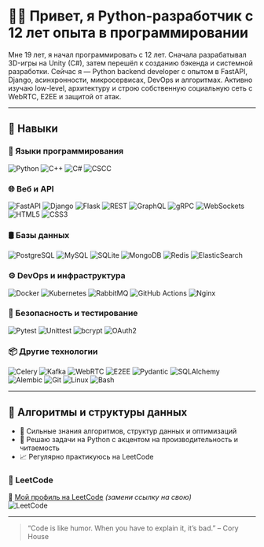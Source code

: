 # 👨‍💻 Привет, я Python-разработчик с 12 лет опыта в программировании

Мне 19 лет, я начал программировать с 12 лет. Сначала разрабатывал 3D-игры на Unity (C#), затем перешёл к созданию бэкенда и системной разработки. Сейчас я — Python backend developer с опытом в FastAPI, Django, асинхронности, микросервисах, DevOps и алгоритмах. Активно изучаю low-level, архитектуру и строю собственную социальную сеть с WebRTC, E2EE и защитой от атак.

---

## 🧠 Навыки

### 🐍 Языки программирования
![Python](https://img.shields.io/badge/-Python-3776AB?logo=python&logoColor=white)
![C++](https://img.shields.io/badge/-C++-00599C?logo=c%2B%2B&logoColor=white)
![C#](https://img.shields.io/badge/-C%23-239120?logo=c-sharp&logoColor=white)
![CSCC](https://img.shields.io/badge/-CSCC-808080)

### 🌐 Веб и API
![FastAPI](https://img.shields.io/badge/-FastAPI-009688?logo=fastapi&logoColor=white)
![Django](https://img.shields.io/badge/-Django-092E20?logo=django&logoColor=white)
![Flask](https://img.shields.io/badge/-Flask-000000?logo=flask&logoColor=white)
![REST](https://img.shields.io/badge/-REST-0052CC?logo=rest&logoColor=white)
![GraphQL](https://img.shields.io/badge/-GraphQL-E10098?logo=graphql&logoColor=white)
![gRPC](https://img.shields.io/badge/-gRPC-43A047?logo=grpc&logoColor=white)
![WebSockets](https://img.shields.io/badge/-WebSockets-FFA500?logo=websocket&logoColor=white)
![HTML5](https://img.shields.io/badge/-HTML5-E34F26?logo=html5&logoColor=white)
![CSS3](https://img.shields.io/badge/-CSS3-1572B6?logo=css3&logoColor=white)

### 🛢️ Базы данных
![PostgreSQL](https://img.shields.io/badge/-PostgreSQL-4169E1?logo=postgresql&logoColor=white)
![MySQL](https://img.shields.io/badge/-MySQL-4479A1?logo=mysql&logoColor=white)
![SQLite](https://img.shields.io/badge/-SQLite-003B57?logo=sqlite&logoColor=white)
![MongoDB](https://img.shields.io/badge/-MongoDB-47A248?logo=mongodb&logoColor=white)
![Redis](https://img.shields.io/badge/-Redis-DC382D?logo=redis&logoColor=white)
![ElasticSearch](https://img.shields.io/badge/-ElasticSearch-005571?logo=elasticsearch&logoColor=white)

### ⚙️ DevOps и инфраструктура
![Docker](https://img.shields.io/badge/-Docker-2496ED?logo=docker&logoColor=white)
![Kubernetes](https://img.shields.io/badge/-Kubernetes-326CE5?logo=kubernetes&logoColor=white)
![RabbitMQ](https://img.shields.io/badge/-RabbitMQ-FF6600?logo=rabbitmq&logoColor=white)
![GitHub Actions](https://img.shields.io/badge/-GitHub%20Actions-2088FF?logo=githubactions&logoColor=white)
![Nginx](https://img.shields.io/badge/-Nginx-009639?logo=nginx&logoColor=white)

### 🔐 Безопасность и тестирование
![Pytest](https://img.shields.io/badge/-Pytest-0A9EDC?logo=pytest&logoColor=white)
![Unittest](https://img.shields.io/badge/-Unittest-007ACC?logo=python&logoColor=white)
![bcrypt](https://img.shields.io/badge/-bcrypt-003B57?logo=python&logoColor=white)
![OAuth2](https://img.shields.io/badge/-OAuth2-2867B2?logo=oauth&logoColor=white)

### 📦 Другие технологии
![Celery](https://img.shields.io/badge/-Celery-37814A?logo=celery&logoColor=white)
![Kafka](https://img.shields.io/badge/-Kafka-231F20?logo=apachekafka&logoColor=white)
![WebRTC](https://img.shields.io/badge/-WebRTC-333333?logo=webrtc&logoColor=white)
![E2EE](https://img.shields.io/badge/-E2EE-4CAF50?logo=lock&logoColor=white)
![Pydantic](https://img.shields.io/badge/-Pydantic-4B8BBE?logo=python&logoColor=white)
![SQLAlchemy](https://img.shields.io/badge/-SQLAlchemy-FF6F00?logo=python&logoColor=white)
![Alembic](https://img.shields.io/badge/-Alembic-4B8BBE?logo=python&logoColor=white)
![Git](https://img.shields.io/badge/-Git-F05032?logo=git&logoColor=white)
![Linux](https://img.shields.io/badge/-Linux-FCC624?logo=linux&logoColor=black)
![Bash](https://img.shields.io/badge/-Bash-4EAA25?logo=gnu-bash&logoColor=white)

---

## 🧠 Алгоритмы и структуры данных

- 🧩 Сильные знания алгоритмов, структур данных и оптимизаций
- 🐍 Решаю задачи на Python с акцентом на производительность и читаемость
- 📈 Регулярно практикуюсь на LeetCode

### 🔗 LeetCode
📄 [Мой профиль на LeetCode](https://leetcode.com/ТВОЙ_ЮЗЕРНЕЙМ) *(замени ссылку на свою)*  
![LeetCode](https://img.shields.io/badge/LeetCode-FFA116?logo=leetcode&logoColor=white)

---

> “Code is like humor. When you have to explain it, it’s bad.” – Cory House
